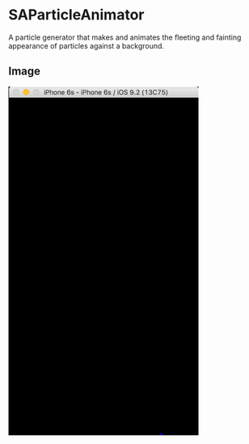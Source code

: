 # SAParticleAnimator
A particle generator that makes and animates the fleeting and fainting 
 appearance of particles against a background.

## Image
![Demo image](demo.gif)